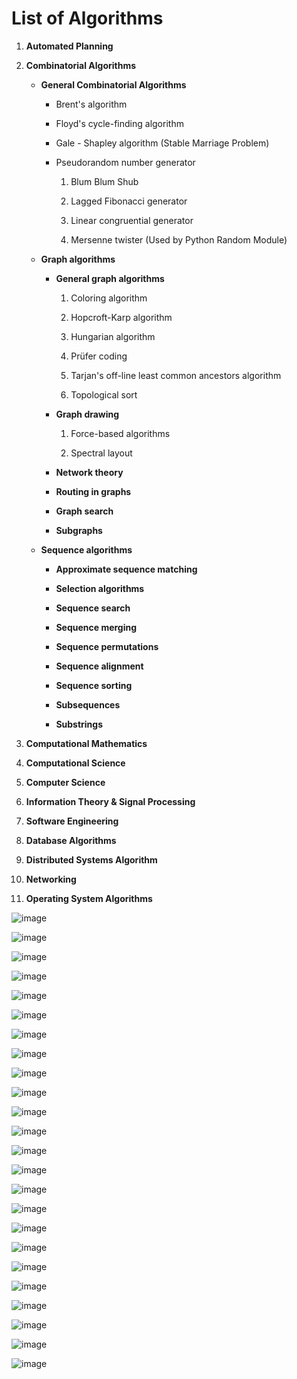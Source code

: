 # List of Algorithms

1. **Automated Planning**

2. **Combinatorial Algorithms**

   - **General Combinatorial Algorithms**

       - Brent's algorithm

       - Floyd's cycle-finding algorithm
       - Gale - Shapley algorithm (Stable Marriage Problem)

       - Pseudorandom number generator

            1. Blum Blum Shub

            2. Lagged Fibonacci generator

            3. Linear congruential generator

            4. Mersenne twister (Used by Python Random Module)

   - **Graph algorithms**

       - **General graph algorithms**

            1. Coloring algorithm

            2. Hopcroft-Karp algorithm

            3. Hungarian algorithm

            4. Prüfer coding

            5. Tarjan's off-line least common ancestors algorithm

            6. Topological sort
       - **Graph drawing**

            1. Force-based algorithms

            2. Spectral layout
       - **Network theory**

       - **Routing in graphs**

       - **Graph search**

       - **Subgraphs**

   - **Sequence algorithms**

       - **Approximate sequence matching**

       - **Selection algorithms**

       - **Sequence search**

       - **Sequence merging**

       - **Sequence permutations**

       - **Sequence alignment**

       - **Sequence sorting**

       - **Subsequences**

       - **Substrings**

3. **Computational Mathematics**

4. **Computational Science**

5. **Computer Science**

6. **Information Theory & Signal Processing**

7. **Software Engineering**

8. **Database Algorithms**

9. **Distributed Systems Algorithm**

10. **Networking**

11. **Operating System Algorithms**

![image](media/List-of-Algorithms-image1.png)

![image](media/List-of-Algorithms-image2.png)

![image](media/List-of-Algorithms-image3.png)

![image](media/List-of-Algorithms-image4.png)

![image](media/List-of-Algorithms-image5.png)

![image](media/List-of-Algorithms-image6.png)

![image](media/List-of-Algorithms-image7.png)

![image](media/List-of-Algorithms-image8.png)

![image](media/List-of-Algorithms-image9.png)

![image](media/List-of-Algorithms-image10.png)

![image](media/List-of-Algorithms-image11.png)

![image](media/List-of-Algorithms-image12.png)

![image](media/List-of-Algorithms-image13.png)

![image](media/List-of-Algorithms-image14.png)

![image](media/List-of-Algorithms-image15.png)

![image](media/List-of-Algorithms-image16.png)

![image](media/List-of-Algorithms-image17.png)

![image](media/List-of-Algorithms-image18.png)

![image](media/List-of-Algorithms-image19.png)

![image](media/List-of-Algorithms-image20.png)

![image](media/List-of-Algorithms-image21.png)

![image](media/List-of-Algorithms-image22.png)

![image](media/List-of-Algorithms-image23.png)

![image](media/List-of-Algorithms-image24.png)
